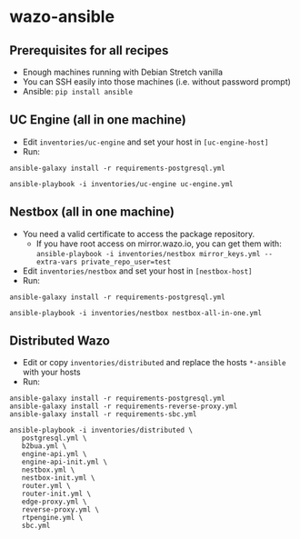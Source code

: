 # wazo-ansible

## Prerequisites for all recipes

* Enough machines running with Debian Stretch vanilla
* You can SSH easily into those machines (i.e. without password prompt)
* Ansible: `pip install ansible`


## UC Engine (all in one machine)

* Edit `inventories/uc-engine` and set your host in `[uc-engine-host]`
* Run:

```shell
ansible-galaxy install -r requirements-postgresql.yml

ansible-playbook -i inventories/uc-engine uc-engine.yml
```


## Nestbox (all in one machine)

* You need a valid certificate to access the package repository.
  * If you have root access on mirror.wazo.io, you can get them with:
    `ansible-playbook -i inventories/nestbox mirror_keys.yml --extra-vars private_repo_user=test`
* Edit `inventories/nestbox` and set your host in `[nestbox-host]`
* Run:

```shell
ansible-galaxy install -r requirements-postgresql.yml

ansible-playbook -i inventories/nestbox nestbox-all-in-one.yml
```


## Distributed Wazo

* Edit or copy `inventories/distributed` and replace the hosts `*-ansible` with your hosts
* Run:

```shell
ansible-galaxy install -r requirements-postgresql.yml
ansible-galaxy install -r requirements-reverse-proxy.yml
ansible-galaxy install -r requirements-sbc.yml

ansible-playbook -i inventories/distributed \
   postgresql.yml \
   b2bua.yml \
   engine-api.yml \
   engine-api-init.yml \
   nestbox.yml \
   nestbox-init.yml \
   router.yml \
   router-init.yml \
   edge-proxy.yml \
   reverse-proxy.yml \
   rtpengine.yml \
   sbc.yml
```
